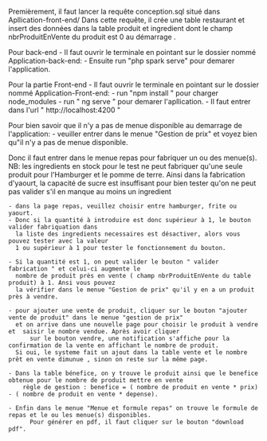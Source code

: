 Premièrement, il faut lancer la requête conception.sql situé dans Apllication-front-end/
Dans cette requête, il crée une table restaurant et insert des données dans la table produit
et ingredient dont le champ nbrProduitEnVente du produit est 0 au démarrage .

Pour back-end
	- Il faut ouvrir le terminale en pointant sur le dossier nommé Application-back-end: 
	- Ensuite run "php spark serve" pour demarer l'application.

Pour la partie Front-end
	- Il faut ouvrir le terminale en pointant sur le dossier nommé Application-Front-end: 
	- run "npm install " pour charger node_modules
	- run " ng serve " pour demarer l'apllication.
	- Il faut entrer dans l'url " http://localhost:4200 " 

Pour bien savoir que il n'y a pas de menue disponible au demarrage de l'application:
	- veuiller entrer dans le menue "Gestion de prix" et voyez bien qu"il n'y a pas de 
	  menue disponible.
	
Donc il faut entrer dans le menue repas pour fabriquer un ou des menue(s).
	NB: les ingredients en stock pour le test ne peut fabriquer qu'une seule produit pour l'Hamburger 
	    et le pomme de terre.
	    Ainsi dans la fabrication d'yaourt, la capacité de sucre est insuffisant pour bien tester 
	    qu'on ne peut pas valider s'il en manque au moins un ingredient

	- dans la page repas, veuillez choisir entre hamburger, frite ou yaourt.
	- Donc si la quantité à introduire est donc supérieur à 1, le bouton valider fabriquation dans 
	  la liste des ingredients necessaires est désactiver, alors vous pouvez tester avec la valeur 
	  1 ou supérieur à 1 pour tester le fonctionnement du bouton.

	- Si la quantité est 1, on peut valider le bouton " valider fabrication " et celui-ci augmente le 
	  nombre de produit près en vente ( champ nbrProduitEnVente du table produit) à 1. Ansi vous pouvez
	  la vérifier dans le menue "Gestion de prix" qu'il y en a un produit près à vendre.

	- pour ajouter une vente de produit, cliquer sur le bouton "ajouter vente de produit" dans le menue "gestion de prix"
	  et on arrive dans une nouvelle page pour choisir le produit à vendre et  saisir le nombre vendue. Après avoir cliquer 
          sur le bouton vendre, une notification s'affiche pour la confirmation de la vente en affichant le nombre de produit.
	  Si oui, le systeme fait un ajout dans la table vente et le nombre prêt en vente dimunue , sinon on reste sur la même page.

	- Dans la table bénefice, on y trouve le produit ainsi que le benefice obtenue pour le nombre de produit mettre en vente
		règle de gestion : benefice = ( nombre de produit en vente * prix) - ( nombre de produit en vente * depense).

	- Enfin dans le menue "Menue et formule repas" on trouve le formule de repas et le ou les menue(s) disponibles. 
          Pour générer en pdf, il faut cliquer sur le bouton "download pdf".

      

	


	

	